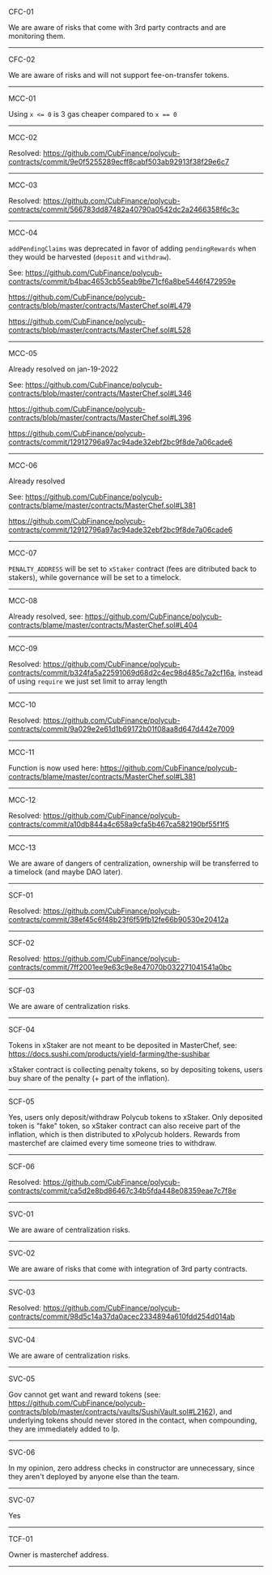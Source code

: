 CFC-01

We are aware of risks that come with 3rd party contracts and are monitoring them.

---

CFC-02

We are aware of risks and will not support fee-on-transfer tokens.

---

MCC-01

Using `x <= 0` is 3 gas cheaper compared to `x == 0`

---

MCC-02

Resolved: https://github.com/CubFinance/polycub-contracts/commit/9e0f5255289ecff8cabf503ab92913f38f29e6c7

---

MCC-03

Resolved: https://github.com/CubFinance/polycub-contracts/commit/566783dd87482a40790a0542dc2a2466358f6c3c

---

MCC-04

`addPendingClaims` was deprecated in favor of adding `pendingRewards` when they would be harvested (`deposit` and `withdraw`).

See:
https://github.com/CubFinance/polycub-contracts/commit/b4bac4653cb55eab9be71cf6a8be5446f472959e

https://github.com/CubFinance/polycub-contracts/blob/master/contracts/MasterChef.sol#L479

https://github.com/CubFinance/polycub-contracts/blob/master/contracts/MasterChef.sol#L528

---

MCC-05

Already resolved on jan-19-2022

See:
https://github.com/CubFinance/polycub-contracts/blob/master/contracts/MasterChef.sol#L346

https://github.com/CubFinance/polycub-contracts/blob/master/contracts/MasterChef.sol#L396

https://github.com/CubFinance/polycub-contracts/commit/12912796a97ac94ade32ebf2bc9f8de7a06cade6

---

MCC-06

Already resolved

See:
https://github.com/CubFinance/polycub-contracts/blame/master/contracts/MasterChef.sol#L381

https://github.com/CubFinance/polycub-contracts/commit/12912796a97ac94ade32ebf2bc9f8de7a06cade6

---

MCC-07

`PENALTY_ADDRESS` will be set to `xStaker` contract (fees are ditributed back to stakers), while governance will be set to a timelock.

---

MCC-08

Already resolved, see:
https://github.com/CubFinance/polycub-contracts/blame/master/contracts/MasterChef.sol#L404

---

MCC-09

Resolved: https://github.com/CubFinance/polycub-contracts/commit/b324fa5a22591069d68d2c4ec98d485c7a2cf16a, instead of using `require` we just set limit to array length

---

MCC-10

Resolved: https://github.com/CubFinance/polycub-contracts/commit/9a029e2e61d1b69172b01f08aa8d647d442e7009

---

MCC-11

Function is now used here: https://github.com/CubFinance/polycub-contracts/blame/master/contracts/MasterChef.sol#L381

---

MCC-12

Resolved: https://github.com/CubFinance/polycub-contracts/commit/a10db844a4c658a9cfa5b467ca582190bf55f1f5

---

MCC-13

We are aware of dangers of centralization, ownership will be transferred to a timelock (and maybe DAO later).

---

SCF-01

Resolved: https://github.com/CubFinance/polycub-contracts/commit/38ef45c6f48b23f6f59fb12fe66b90530e20412a

---

SCF-02

Resolved: https://github.com/CubFinance/polycub-contracts/commit/7ff2001ee9e63c9e8e47070b032271041541a0bc

---

SCF-03

We are aware of centralization risks.

---

SCF-04

Tokens in xStaker are not meant to be deposited in MasterChef, see: https://docs.sushi.com/products/yield-farming/the-sushibar

xStaker contract is collecting penalty tokens, so by depositing tokens, users buy share of the penalty (+ part of the inflation).

---

SCF-05

Yes, users only deposit/withdraw Polycub tokens to xStaker. Only deposited token is "fake" token, so xStaker contract can also receive part of the inflation, which
is then distributed to xPolycub holders. Rewards from masterchef are claimed every time someone tries to withdraw.

---

SCF-06

Resolved: https://github.com/CubFinance/polycub-contracts/commit/ca5d2e8bd86467c34b5fda448e08359eae7c7f8e

---

SVC-01

We are aware of centralization risks.

---

SVC-02

We are aware of risks that come with integration of 3rd party contracts.

---

SVC-03

Resolved: https://github.com/CubFinance/polycub-contracts/commit/98d5c14a37da0acec2334894a610fdd254d014ab

---

SVC-04

We are aware of centralization risks.

---

SVC-05

Gov cannot get want and reward tokens (see: https://github.com/CubFinance/polycub-contracts/blob/master/contracts/vaults/SushiVault.sol#L2162), and underlying tokens should never stored in the contact, when compounding, they are immediately added to lp.

---

SVC-06

In my opinion, zero address checks in constructor are unnecessary, since they aren't deployed by anyone else than the team.

---

SVC-07

Yes

---

TCF-01

Owner is masterchef address.

---
